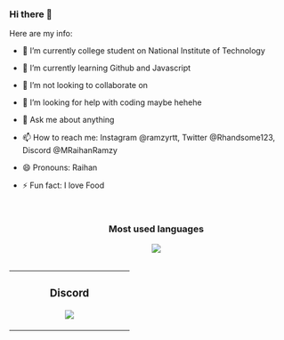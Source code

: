 ### Hi there 👋

Here are my info:

- 🔭 I’m currently college student on National Institute of Technology
- 🌱 I’m currently learning Github and Javascript
- 👯 I’m not looking to collaborate on 
- 🤔 I’m looking for help with coding maybe hehehe
- 💬 Ask me about anything
- 📫 How to reach me: Instagram @ramzyrtt, Twitter @Rhandsome123, Discord @MRaihanRamzy
- 😄 Pronouns: Raihan
- ⚡ Fun fact: I love Food

    <br>
   <td width="40%" valign="top">
    <h3 align="center"> Most used languages</h3>
     <p align="center">
      <img src="https://github-readme-stats.vercel.app/api/top-langs/?username=LuminetteBourgeons&theme=monokai&column=7&no-frame=true"/>
     </p>
  </td>
</table>
<table align="center">
<table align="center">
  <td width="40%" valign="top">
    <h3 align="center">Discord</h3>
    <p align="center">
      <img src="https://discord.c99.nl/widget/theme-1/809244553768861706.png"/>
    </p>
  </td>
</table>

